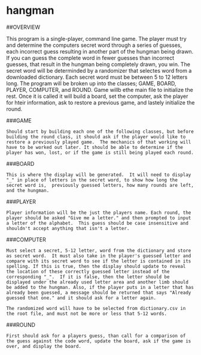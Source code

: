# hangman

##OVERVIEW

This program is a single-player, command line game. The player must try and determine the computers secret word through a series of guesses, each incorrect guess resulting in another part of the hungman being drawn. If you can guess the complete word in fewer guesses than incorrect guesses, that result in the hungman being completely drawn, you win. The secret word will be determinded by a randomizer that selectes word from a downloaded dictionary. Each secret word must be between 5 to 12 letters long. The program will be broken up into the classes; GAME, BOARD, PLAYER, COMPUTER, and ROUND. Game willb ethe main file to initialize the rest. Once it is called it will build a board, set the computer, ask the player for hteir information, ask to restore a previous game, and lastely initialize the round. 

###GAME

	Should start by building each one of the following classes, but before building the round class, it should ask if the player would like to restore a previously played game.  The mechanics of that working will have to be worked out later. It should be able to determine if the player has won, lost, or if the game is still being played each round.
	

###BOARD
	
	This is where the display will be generated.  It will need to display "_" in place of letters in the secret word, to show how long the secret word is,  previously guessed letters, how many rounds are left, and the hungman. 

###PLAYER

	Player information will be the just the players name. Each round, the player should be asked "Give me a letter." and then prompted to input a letter of the alphabet.  This guess should be case insensitive and shouldn't accept anything that isn't a letter.  

###COMPUTER

	Must select a secret, 5-12 letter, word from the dictionary and store as secret word.  It must also take in the player's guessed letter and compare with its secret word to see if the letter is contained in its spelling. If this is true, then the display should update to reveal the location of these correctly guessed letter instead of the corresponding "_".  If it is false, then the letter should be displayed under the already used letter area and another limb should be added to the hungman. Also, if the player puts in a letter that has already been guessed, a message should be returned that says "Already guessed that one." and it should ask for a letter again.

	The randomized word will have to be selected from dictionary.csv in the root file, and must not be more or less that 5-12 words.  

###ROUND

	First should ask for a players guess, than call for a comparison of the guess against the code word, update the board, ask if the game is over, and display the board.